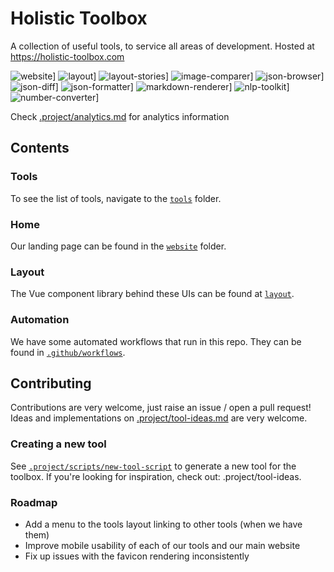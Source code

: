 # Holistic Toolbox

A collection of useful tools, to service all areas of development. Hosted at https://holistic-toolbox.com

![website](https://github.com/holistic-web/toolbox/workflows/deploy-website/badge.svg)]
![layout](https://github.com/holistic-web/toolbox/workflows/publish-layout/badge.svg)]
![layout-stories](https://github.com/holistic-web/toolbox/workflows/publish-layout-stories/badge.svg)]
![image-comparer](https://github.com/holistic-web/toolbox/workflows/image-comparer/badge.svg)]
![json-browser](https://github.com/holistic-web/toolbox/workflows/deploy-tool-json-browser/badge.svg)]
![json-diff](https://github.com/holistic-web/toolbox/workflows/deploy-tool-json-diff/badge.svg)]
![json-formatter](https://github.com/holistic-web/toolbox/workflows/deploy-tool-json-formatter/badge.svg)]
![markdown-renderer](https://github.com/holistic-web/toolbox/workflows/deploy-tool-markdown-renderer/badge.svg)]
![nlp-toolkit](https://github.com/holistic-web/toolbox/workflows/deploy-tool-nlp-toolkit/badge.svg)]
![number-converter](https://github.com/holistic-web/toolbox/workflows/deploy-tool-number-converter/badge.svg)]

Check [.project/analytics.md](/.project/analytics.md) for analytics information

## Contents

### Tools
To see the list of tools, navigate to the [`tools`](/tools) folder.

### Home
Our landing page can be found in the [`website`](/website) folder.

### Layout
The Vue component library behind these UIs can be found at [`layout`](/layout).

### Automation
We have some automated workflows that run in this repo. They can be found in [`.github/workflows`](/.github/workflows).

## Contributing
Contributions are very welcome, just raise an issue / open a pull request! Ideas and implementations on [.project/tool-ideas.md](/.project/tool-ideas.md) are very welcome.


### Creating a new tool
See [`.project/scripts/new-tool-script`](.project/scripts/new-tool-script) to generate a new tool for the toolbox. If you're looking for inspiration, check out: .project/tool-ideas.

### Roadmap
- Add a menu to the tools layout linking to other tools (when we have them)
- Improve mobile usability of each of our tools and our main website
- Fix up issues with the favicon rendering inconsistently